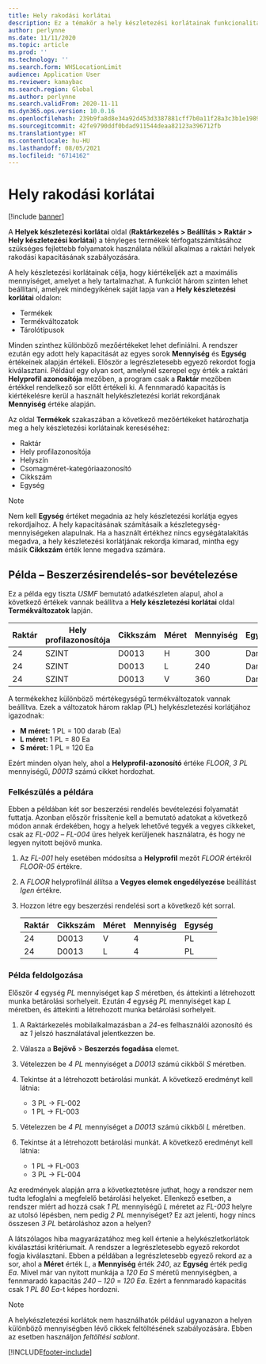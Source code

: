 ```yaml
---
title: Hely rakodási korlátai
description: Ez a témakör a hely készletezési korlátainak funkcionalitását írja le.
author: perlynne
ms.date: 11/11/2020
ms.topic: article
ms.prod: ''
ms.technology: ''
ms.search.form: WHSLocationLimit
audience: Application User
ms.reviewer: kamaybac
ms.search.region: Global
ms.author: perlynne
ms.search.validFrom: 2020-11-11
ms.dyn365.ops.version: 10.0.16
ms.openlocfilehash: 239b9fa8d8e34a92d453d3387881cff7b0a11f28a3c3b1e19891ea3bd78c3d7c
ms.sourcegitcommit: 42fe9790ddf0bdad911544deaa82123a396712fb
ms.translationtype: HT
ms.contentlocale: hu-HU
ms.lasthandoff: 08/05/2021
ms.locfileid: "6714162"
---
```

# <a name="location-stocking-limits"></a>Hely rakodási korlátai

[!include [banner](../includes/banner.md)]

A **Helyek készletezési korlátai** oldal (**Raktárkezelés \> Beállítás \> Raktár \> Hely készletezési korlátai**) a tényleges termékek térfogatszámításához szükséges fejlettebb folyamatok használata nélkül alkalmas a raktári helyek rakodási kapacitásának szabályozására.

A hely készletezési korlátainak célja, hogy kiértékeljék azt a maximális mennyiséget, amelyet a hely tartalmazhat. A funkciót három szinten lehet beállítani, amelyek mindegyikének saját lapja van a **Hely készletezési korlátai** oldalon:

- Termékek
- Termékváltozatok
- Tárolótípusok

Minden szinthez különböző mezőértékeket lehet definiálni. A rendszer ezután egy adott hely kapacitását az egyes sorok **Mennyiség** és **Egység** értékeinek alapján értékeli. Először a legrészletesebb egyező rekordot fogja kiválasztani. Például egy olyan sort, amelynél szerepel egy érték a raktári **Helyprofil azonosítója** mezőben, a program csak a **Raktár** mezőben értékkel rendelkező sor előtt értékeli ki. A fennmaradó kapacitás is kiértékelésre kerül a használt helykészletezési korlát rekordjának **Mennyiség** értéke alapján.

Az oldal **Termékek** szakaszában a következő mezőértékeket határozhatja meg a hely készletezési korlátainak kereséséhez:

- Raktár
- Hely profilazonosítója
- Helyszín
- Csomagméret-kategóriaazonosító
- Cikkszám
- Egység

> [!NOTE]
> Nem kell **Egység** értéket megadnia az hely készletezési korlátja egyes rekordjaihoz. A hely kapacitásának számításaik a készletegység-mennyiségeken alapulnak. Ha a használt értékhez nincs egységátalakítás megadva, a hely készletezési korlátjának rekordja kimarad, mintha egy másik **Cikkszám** érték lenne megadva számára.

## <a name="example--purchase-order-receiving"></a>Példa – Beszerzésirendelés-sor bevételezése

Ez a példa egy tiszta *USMF* bemutató adatkészleten alapul, ahol a következő értékek vannak beállítva a **Hely készletezési korlátai** oldal **Termékváltozatok** lapján.

| Raktár | Hely profilazonosítója | Cikkszám | Méret | Mennyiség | Egység |
|-----------|---------------------|-------------|------|----------|------|
| 24        | SZINT               | D0013       | H    | 300      | Darab   |
| 24        | SZINT               | D0013       | L    | 240      | Darab   |
| 24        | SZINT               | D0013       | V    | 360      | Darab   |

A termékekhez különböző mértékegységű termékváltozatok vannak beállítva. Ezek a változatok három raklap (PL) helykészletezési korlátjához igazodnak:

- **M méret:** 1 PL = 100 darab (Ea)
- **L méret:** 1 PL = 80 Ea
- **S méret:** 1 PL = 120 Ea

Ezért minden olyan hely, ahol a **Helyprofil-azonosító** értéke *FLOOR*, *3* *PL* mennyiségű, *D0013* számú cikket hordozhat.

### <a name="prepare-for-the-example"></a>Felkészülés a példára

Ebben a példában két sor beszerzési rendelés bevételezési folyamatát futtatja. Azonban először frissítenie kell a bemutató adatokat a következő módon annak érdekében, hogy a helyek lehetővé tegyék a vegyes cikkeket, csak az *FL-002* – *FL-004* üres helyek kerüljenek használatra, és hogy ne legyen nyitott bejövő munka.

1. Az *FL-001* hely esetében módosítsa a **Helyprofil** mezőt *FLOOR* értékről *FLOOR-05* értékre.
1. A *FLOOR* helyprofilnál állítsa a **Vegyes elemek engedélyezése** beállítást *Igen* értékre.
1. Hozzon létre egy beszerzési rendelési sort a következő két sorral.

    | Raktár | Cikkszám | Méret | Mennyiség | Egység |
    |-----------|-------------|------|----------|------|
    | 24        | D0013       | V    | 4        | PL   |
    | 24        | D0013       | L    | 4        | PL   |

### <a name="process-the-example"></a>Példa feldolgozása

Először *4* egység *PL* mennyiséget kap *S* méretben, és áttekinti a létrehozott munka betárolási sorhelyeit. Ezután *4* egység *PL* mennyiséget kap *L* méretben, és áttekinti a létrehozott munka betárolási sorhelyeit.

1. A Raktárkezelés mobilalkalmazásban a *24*-es felhasználói azonosító és az *1* jelszó használatával jelentkezzen be.
1. Válasza a **Bejövő** \> **Beszerzés fogadása** elemet.
1. Vételezzen be *4* *PL* mennyiséget a *D0013* számú cikkből *S* méretben.
1. Tekintse át a létrehozott betárolási munkát. A következő eredményt kell látnia:

    - 3 PL -\> FL-002
    - 1 PL -\> FL-003

1. Vételezzen be *4* *PL* mennyiséget a *D0013* számú cikkből *L* méretben.
1. Tekintse át a létrehozott betárolási munkát. A következő eredményt kell látnia:

    - 1 PL -\> FL-003
    - 3 PL -\> FL-004

Az eredmények alapján arra a következtetésre juthat, hogy a rendszer nem tudta lefoglalni a megfelelő betárolási helyeket. Ellenkező esetben, a rendszer miért ad hozzá csak *1* *PL* mennyiségű *L* méretet az *FL-003* helyre az utolsó lépésben, nem pedig *2* *PL* mennyiséget? Ez azt jelenti, hogy nincs összesen *3* *PL* betároláshoz azon a helyen?

A látszólagos hiba magyarázatához meg kell értenie a helykészletkorlátok kiválasztási kritériumait. A rendszer a legrészletesebb egyező rekordot fogja kiválasztani. Ebben a példában a legrészletesebb egyező rekord az a sor, ahol a **Méret** érték *L*, a **Mennyiség** érték *240*, az **Egység** érték pedig *Ea*. Mivel már van nyitott munkája a *120* *Ea* *S* méretű mennyiségben, a fennmaradó kapacitás *240* – *120* = *120* *Ea*. Ezért a fennmaradó kapacitás csak *1* *PL* *80* *Ea*-t képes hordozni.

> [!NOTE]
> A helykészletezési korlátok nem használhatók például ugyanazon a helyen különböző mennyiségben lévő cikkek feltöltésének szabályozására. Ebben az esetben használjon *feltöltési sablont*.


[!INCLUDE[footer-include](../../includes/footer-banner.md)]